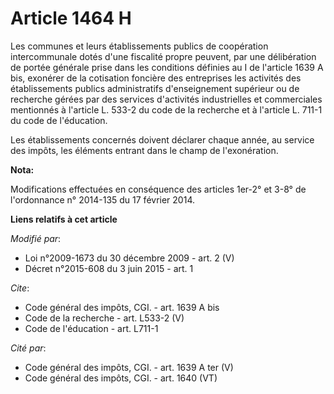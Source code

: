 # Article 1464 H

Les communes et leurs établissements publics de coopération intercommunale dotés d'une fiscalité propre peuvent, par une
délibération de portée générale prise dans les conditions définies au I de l'article 1639 A bis, exonérer de la cotisation
foncière des entreprises les activités des établissements publics administratifs d'enseignement supérieur ou de recherche
gérées par des services d'activités industrielles et commerciales mentionnés à l'article L. 533-2 du code de la recherche et
à l'article L. 711-1 du code de l'éducation. 

Les établissements concernés doivent déclarer chaque année, au service des impôts, les éléments entrant dans le champ de
l'exonération.

**Nota:**

Modifications effectuées en conséquence des articles 1er-2° et 3-8° de l'ordonnance n° 2014-135 du 17 février 2014.

**Liens relatifs à cet article**

_Modifié par_:

  - Loi n°2009-1673 du 30 décembre 2009 - art. 2 (V)
  - Décret n°2015-608 du 3 juin 2015 - art. 1

_Cite_:

  - Code général des impôts, CGI. - art. 1639 A bis
  - Code de la recherche - art. L533-2 (V)
  - Code de l'éducation - art. L711-1

_Cité par_:

  - Code général des impôts, CGI. - art. 1639 A ter (V)
  - Code général des impôts, CGI. - art. 1640 (VT)
